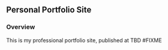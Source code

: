 ## Personal Portfolio Site

### Overview

This is my professional portfolio site, published at TBD #FIXME
